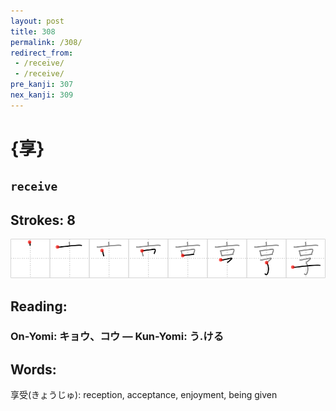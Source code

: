 ```yaml
---
layout: post
title: 308
permalink: /308/
redirect_from:
 - /receive/
 - /receive/
pre_kanji: 307
nex_kanji: 309
---
```


# {享}

## `receive`

## Strokes: 8

<div class="stroke"><img src="../images/E4BAAB.png" /></div>

## Reading:

### On-Yomi: キョウ、コウ &mdash; Kun-Yomi: う.ける

## Words:

享受(きょうじゅ): reception, acceptance, enjoyment, being given
